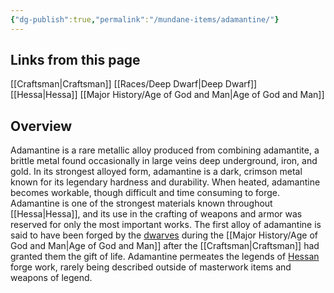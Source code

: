 ```yaml
---
{"dg-publish":true,"permalink":"/mundane-items/adamantine/"}
---
```


## Links from this page
[[Craftsman\|Craftsman]]
[[Races/Deep Dwarf\|Deep Dwarf]]
[[Hessa\|Hessa]]
[[Major History/Age of God and Man\|Age of God and Man]]
## Overview
Adamantine is a rare metallic alloy produced from combining adamantite, a brittle metal found occasionally in large veins deep underground, iron, and gold. In its strongest alloyed form, adamantine is a dark, crimson metal known for its legendary hardness and durability. When heated, adamantine becomes workable, though difficult and time consuming to forge. Adamantine is one of the strongest materials known throughout [[Hessa\|Hessa]], and its use in the crafting of weapons and armor was reserved for only the most important works. The first alloy of adamantine is said to have been forged by the [dwarves](Deep%20Dwarf) during the [[Major History/Age of God and Man\|Age of God and Man]] after the [[Craftsman\|Craftsman]] had granted them the gift of life. Adamantine permeates the legends of [Hessan](Hessa) forge work, rarely being described outside of masterwork items and weapons of legend.
